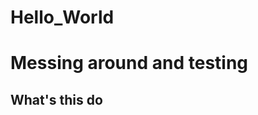 Hello_World
===========

Messing around and testing
==========================

What's this do
--------------

